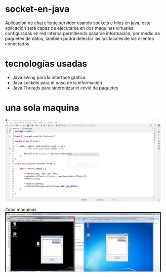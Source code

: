 # socket-en-java
Aplicación de chat cliente servidor usando sockets e hilos en java, esta aplicación será capaz de ejecutarse en 
dos máquinas virtuales configuradas en red interna permitiendo pasarse información, por medio de paquetes de datos, 
también podrá detectar las ips locales de los clientes conectados 
# tecnologías usadas 
* Java swing para la interface grafica
* Java sockets para el paso de la información 
* Java Threads para sincronizar el envió de paquetes 

# una sola maquina 
![alt text](https://github.com/CarlosDev88/socket-en-java/blob/main/capturas_pantalla/una_maquina.gif)

#dos maquinas
![alt text](https://github.com/CarlosDev88/socket-en-java/blob/main/capturas_pantalla/multiple_maquinas.gif)
 


